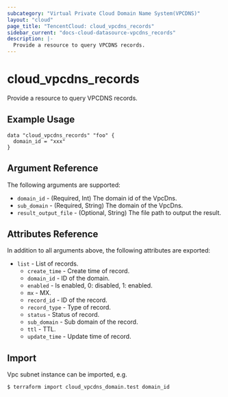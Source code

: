 ```yaml
---
subcategory: "Virtual Private Cloud Domain Name System(VPCDNS)"
layout: "cloud"
page_title: "TencentCloud: cloud_vpcdns_records"
sidebar_current: "docs-cloud-datasource-vpcdns_records"
description: |-
  Provide a resource to query VPCDNS records.
---
```


# cloud_vpcdns_records

Provide a resource to query VPCDNS records.

## Example Usage

```hcl
data "cloud_vpcdns_records" "foo" {
  domain_id = "xxx"
}
```

## Argument Reference

The following arguments are supported:

* `domain_id` - (Required, Int) The domain id of the VpcDns.
* `sub_domain` - (Required, String) The domain of the VpcDns.
* `result_output_file` - (Optional, String) The file path to output the result.

## Attributes Reference

In addition to all arguments above, the following attributes are exported:

* `list` - List of records.
  * `create_time` - Create time of record.
  * `domain_id` - ID of the domain.
  * `enabled` - Is enabled, 0: disabled, 1: enabled.
  * `mx` - MX.
  * `record_id` - ID of the record.
  * `record_type` - Type of record.
  * `status` - Status of record.
  * `sub_domain` - Sub domain of the record.
  * `ttl` - TTL.
  * `update_time` - Update time of record.


## Import

Vpc subnet instance can be imported, e.g.

```
$ terraform import cloud_vpcdns_domain.test domain_id
```

